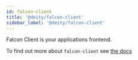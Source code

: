 ```yaml
---
id: falcon-client
title: '@deity/falcon-client'
sidebar_label: '@deity/falcon-client'
---
```


Falcon Client is your applications frontend.

To find out more about `falcon-client` see [the docs](/docs/platform/client/about)
